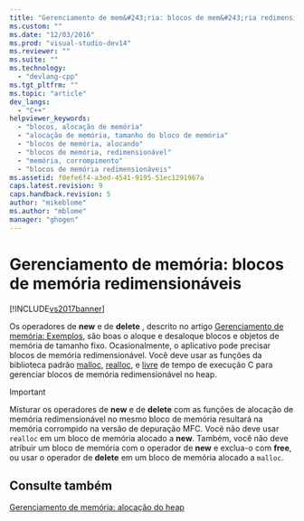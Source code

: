 ```yaml
---
title: "Gerenciamento de mem&#243;ria: blocos de mem&#243;ria redimension&#225;veis | Microsoft Docs"
ms.custom: ""
ms.date: "12/03/2016"
ms.prod: "visual-studio-dev14"
ms.reviewer: ""
ms.suite: ""
ms.technology: 
  - "devlang-cpp"
ms.tgt_pltfrm: ""
ms.topic: "article"
dev_langs: 
  - "C++"
helpviewer_keywords: 
  - "blocos, alocação de memória"
  - "alocação de memória, tamanho do bloco de memória"
  - "blocos de memória, alocando"
  - "blocos de memória, redimensionável"
  - "memória, corrompimento"
  - "blocos de memória redimensionáveis"
ms.assetid: f0efe6f4-a3ed-4541-9195-51ec1291967a
caps.latest.revision: 9
caps.handback.revision: 5
author: "mikeblome"
ms.author: "mblome"
manager: "ghogen"
---
```

# Gerenciamento de mem&#243;ria: blocos de mem&#243;ria redimension&#225;veis
[!INCLUDE[vs2017banner](../assembler/inline/includes/vs2017banner.md)]

Os operadores de **new** e de **delete** , descrito no artigo [Gerenciamento de memória: Exemplos](../mfc/memory-management-examples.md), são boas o aloque e desaloque blocos e objetos de memória de tamanho fixo.  Ocasionalmente, o aplicativo pode precisar blocos de memória redimensionável.  Você deve usar as funções da biblioteca padrão [malloc](../c-runtime-library/reference/malloc.md), [realloc](../c-runtime-library/reference/realloc.md), e [livre](../c-runtime-library/reference/free.md) de tempo de execução C para gerenciar blocos de memória redimensionável no heap.  
  
> [!IMPORTANT]
>  Misturar os operadores de **new** e de **delete** com as funções de alocação de memória redimensionável no mesmo bloco de memória resultará na memória corrompido na versão de depuração MFC.  Você não deve usar `realloc` em um bloco de memória alocado a **new**.  Também, você não deve atribuir um bloco de memória com o operador de **new** e exclua\-o com **free**, ou usar o operador de **delete** em um bloco de memória alocado a `malloc`.  
  
## Consulte também  
 [Gerenciamento de memória: alocação do heap](../mfc/memory-management-heap-allocation.md)
